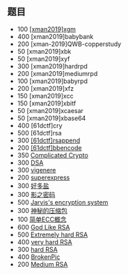 ## 题目

- 100 [[xman2019]xgm](./[xman2019]xgm.md)
- 400 [xman2019]babybank
- 200 [xman-2019]QWB-copperstudy
- 50 [xman2019]xbk
- 50 [xman2019]xyf
- 300 [xman2019]hardrpd
- 200 [xman2019]mediumrpd
- 100 [xman2019]babyrpd
- 200 [xman2019]xfz
- 150 [xman2019]xcc
- 150 [xman2019]xbitf
- 50 [xman2019]xcaesar
- 50 [xman2019]xbase64
- 400 [61dctf]cry
- 500 [61dctf]rsa
- 300 [[61dctf]rsappend](./[61dctf]rsappend.md)
- 200 [[61dctf]bbencode](./[61dctf]bbencode.md)
- 350 [Complicated Crypto](./Complicated%20Crypto.md)
- 300 [DSA](./DSA.md)
- 300 [vigenere](./vigenere.md)
- 200 [superexpress](./superexpress.md)
- 300 [好多盐](./好多盐.md)
- 300 [影之密码](./影之密码.md)
- 500 [Jarvis's encryption system](./Jarvis's%20encryption%20system)
- 300 [神秘的压缩包](./神秘的压缩包.md)
- 100 [简单ECC概念](./简单ECC概念.md)
- 600 [God Like RSA](./God%20Like%20RSA.md)
- 500 [Extremely hard RSA](./Extremely%20hard%20RSA.md)
- 400 [very hard RSA](./very%20hard%20RSA.md)
- 300 [hard RSA](./hard%20RSA.md)
- 400 [BrokenPic](./BrokenPic.md)
- 200 [Medium RSA](./Medium%20RSA.md)
